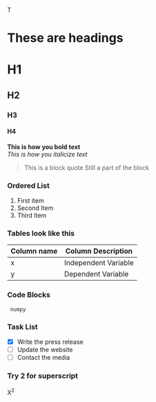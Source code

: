 T

# These are headings
# H1 
## H2
### H3
#### H4

__This is how you bold text__ </br>
*This is how you italicize text*
>This is a block quote
> Still a part of the block </br>

### Ordered List
1. First item
2. Second Item
3. Third Item

### Tables look like this
| Column name | Column Description|
|-------------|-------------------|
| x           | Independent Variable|
|y | Dependent Variable|

### Code Blocks
<code> numpy </code>

### Task List
- [x] Write the press release
- [ ] Update the website
- [ ] Contact the media

### Try 2 for superscript
X<sup>2</sup>
